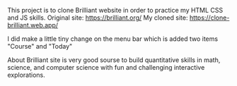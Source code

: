 This project is to clone Brilliant website in order to practice my HTML CSS and JS skills.
Original site: https://brilliant.org/
My cloned site: https://clone-brilliant.web.app/

I did make a little tiny change on the menu bar which is added two items "Course" and "Today"

About Brilliant site is very good sourse to build quantitative skills in math, science, and computer science with fun and challenging interactive explorations.